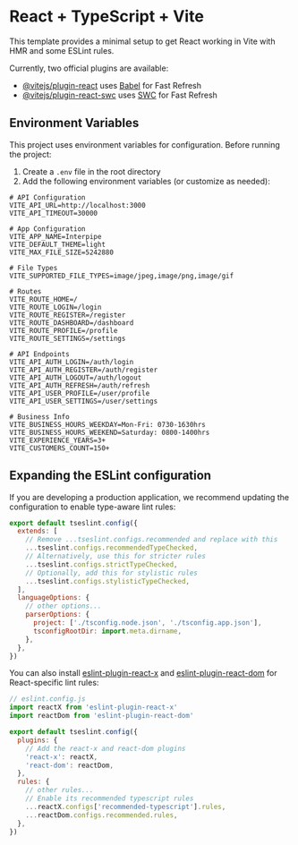 # React + TypeScript + Vite

This template provides a minimal setup to get React working in Vite with HMR and some ESLint rules.

Currently, two official plugins are available:

- [@vitejs/plugin-react](https://github.com/vitejs/vite-plugin-react/blob/main/packages/plugin-react/README.md) uses [Babel](https://babeljs.io/) for Fast Refresh
- [@vitejs/plugin-react-swc](https://github.com/vitejs/vite-plugin-react-swc) uses [SWC](https://swc.rs/) for Fast Refresh

## Environment Variables

This project uses environment variables for configuration. Before running the project:

1. Create a `.env` file in the root directory
2. Add the following environment variables (or customize as needed):

```
# API Configuration
VITE_API_URL=http://localhost:3000
VITE_API_TIMEOUT=30000

# App Configuration
VITE_APP_NAME=Interpipe
VITE_DEFAULT_THEME=light
VITE_MAX_FILE_SIZE=5242880

# File Types
VITE_SUPPORTED_FILE_TYPES=image/jpeg,image/png,image/gif

# Routes
VITE_ROUTE_HOME=/
VITE_ROUTE_LOGIN=/login
VITE_ROUTE_REGISTER=/register
VITE_ROUTE_DASHBOARD=/dashboard
VITE_ROUTE_PROFILE=/profile
VITE_ROUTE_SETTINGS=/settings

# API Endpoints
VITE_API_AUTH_LOGIN=/auth/login
VITE_API_AUTH_REGISTER=/auth/register
VITE_API_AUTH_LOGOUT=/auth/logout
VITE_API_AUTH_REFRESH=/auth/refresh
VITE_API_USER_PROFILE=/user/profile
VITE_API_USER_SETTINGS=/user/settings

# Business Info
VITE_BUSINESS_HOURS_WEEKDAY=Mon-Fri: 0730-1630hrs
VITE_BUSINESS_HOURS_WEEKEND=Saturday: 0800-1400hrs
VITE_EXPERIENCE_YEARS=3+
VITE_CUSTOMERS_COUNT=150+
```

## Expanding the ESLint configuration

If you are developing a production application, we recommend updating the configuration to enable type-aware lint rules:

```js
export default tseslint.config({
  extends: [
    // Remove ...tseslint.configs.recommended and replace with this
    ...tseslint.configs.recommendedTypeChecked,
    // Alternatively, use this for stricter rules
    ...tseslint.configs.strictTypeChecked,
    // Optionally, add this for stylistic rules
    ...tseslint.configs.stylisticTypeChecked,
  ],
  languageOptions: {
    // other options...
    parserOptions: {
      project: ['./tsconfig.node.json', './tsconfig.app.json'],
      tsconfigRootDir: import.meta.dirname,
    },
  },
})
```

You can also install [eslint-plugin-react-x](https://github.com/Rel1cx/eslint-react/tree/main/packages/plugins/eslint-plugin-react-x) and [eslint-plugin-react-dom](https://github.com/Rel1cx/eslint-react/tree/main/packages/plugins/eslint-plugin-react-dom) for React-specific lint rules:

```js
// eslint.config.js
import reactX from 'eslint-plugin-react-x'
import reactDom from 'eslint-plugin-react-dom'

export default tseslint.config({
  plugins: {
    // Add the react-x and react-dom plugins
    'react-x': reactX,
    'react-dom': reactDom,
  },
  rules: {
    // other rules...
    // Enable its recommended typescript rules
    ...reactX.configs['recommended-typescript'].rules,
    ...reactDom.configs.recommended.rules,
  },
})
```
